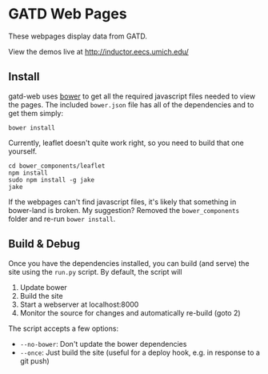 GATD Web Pages
==============

These webpages display data from GATD.

View the demos live at http://inductor.eecs.umich.edu/

Install
-------

gatd-web uses [bower](http://bower.io/) to get all the required javascript
files needed to view the pages. The included `bower.json` file has all of the
dependencies and to get them simply:

    bower install

Currently, leaflet doesn't quite work right, so you need to build that one
yourself.

    cd bower_components/leaflet
    npm install
    sudo npm install -g jake
    jake

If the webpages can't find javascript files, it's likely that something in
bower-land is broken. My suggestion? Removed the `bower_components` folder
and re-run `bower install`.

Build & Debug
-------------

Once you have the dependencies installed, you can build (and serve) the site
using the `run.py` script. By default, the script will

1. Update bower
2. Build the site
3. Start a webserver at localhost:8000
4. Monitor the source for changes and automatically re-build (goto 2)

The script accepts a few options:
* `--no-bower`: Don't update the bower dependencies
* `--once`: Just build the site (useful for a deploy hook, e.g. in response to a git push)
